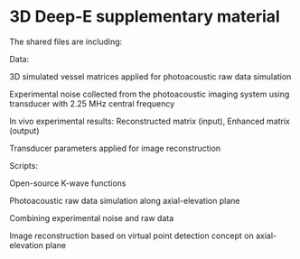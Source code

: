 # 3D Deep-E supplementary material

The shared files are including:  


Data:  
  
  3D simulated vessel matrices applied for photoacoustic raw data simulation
    
  Experimental noise collected from the photoacoustic imaging system using transducer with 2.25 MHz central frequency 
    
  In vivo experimental results:  Reconstructed matrix (input),  Enhanced matrix  (output)  
  
  Transducer parameters applied for image reconstruction
  
  
Scripts:

  Open-source K-wave functions  
    
  Photoacoustic raw data simulation along axial-elevation plane  
    
  Combining experimental noise and raw data  
  
  Image reconstruction based on virtual point detection concept on axial-elevation plane  
  
  
